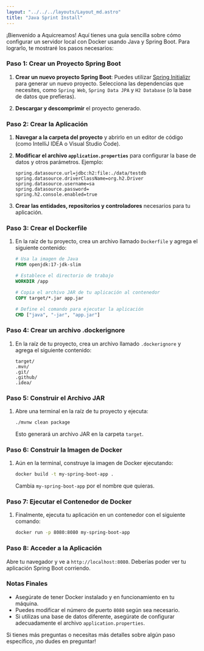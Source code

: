 ```yaml
---
layout: "../../../layouts/Layout_md.astro"
title: "Java Sprint Install"
---
```


¡Bienvenido a Aquicreamos! Aquí tienes una guía sencilla sobre cómo configurar un servidor local con Docker usando Java y Spring Boot. Para lograrlo, te mostraré los pasos necesarios:

### Paso 1: Crear un Proyecto Spring Boot

1. **Crear un nuevo proyecto Spring Boot**:
   Puedes utilizar [Spring Initializr](https://start.spring.io/) para generar un nuevo proyecto. Selecciona las dependencias que necesites, como `Spring Web`, `Spring Data JPA` y `H2 Database` (o la base de datos que prefieras).

2. **Descargar y descomprimir** el proyecto generado.

### Paso 2: Crear la Aplicación

1. **Navegar a la carpeta del proyecto** y abrirlo en un editor de código (como IntelliJ IDEA o Visual Studio Code).

2. **Modificar el archivo `application.properties`** para configurar la base de datos y otros parámetros. Ejemplo:
   ```properties
   spring.datasource.url=jdbc:h2:file:./data/testdb
   spring.datasource.driverClassName=org.h2.Driver
   spring.datasource.username=sa
   spring.datasource.password=
   spring.h2.console.enabled=true
   ```

3. **Crear las entidades, repositorios y controladores** necesarios para tu aplicación.

### Paso 3: Crear el Dockerfile

1. En la raíz de tu proyecto, crea un archivo llamado `Dockerfile` y agrega el siguiente contenido:
   ```dockerfile
   # Usa la imagen de Java
   FROM openjdk:17-jdk-slim

   # Establece el directorio de trabajo
   WORKDIR /app

   # Copia el archivo JAR de tu aplicación al contenedor
   COPY target/*.jar app.jar

   # Define el comando para ejecutar la aplicación
   CMD ["java", "-jar", "app.jar"]
   ```

### Paso 4: Crear un archivo .dockerignore

1. En la raíz de tu proyecto, crea un archivo llamado `.dockerignore` y agrega el siguiente contenido:
   ```
   target/
   .mvn/
   .git/
   .github/
   .idea/
   ```

### Paso 5: Construir el Archivo JAR

1. Abre una terminal en la raíz de tu proyecto y ejecuta:
   ```bash
   ./mvnw clean package
   ```
   Esto generará un archivo JAR en la carpeta `target`.

### Paso 6: Construir la Imagen de Docker

1. Aún en la terminal, construye la imagen de Docker ejecutando:
   ```bash
   docker build -t my-spring-boot-app .
   ```
   Cambia `my-spring-boot-app` por el nombre que quieras.

### Paso 7: Ejecutar el Contenedor de Docker

1. Finalmente, ejecuta tu aplicación en un contenedor con el siguiente comando:
   ```bash
   docker run -p 8080:8080 my-spring-boot-app
   ```

### Paso 8: Acceder a la Aplicación

Abre tu navegador y ve a `http://localhost:8080`. Deberías poder ver tu aplicación Spring Boot corriendo.

### Notas Finales

- Asegúrate de tener Docker instalado y en funcionamiento en tu máquina.
- Puedes modificar el número de puerto `8080` según sea necesario.
- Si utilizas una base de datos diferente, asegúrate de configurar adecuadamente el archivo `application.properties`.

Si tienes más preguntas o necesitas más detalles sobre algún paso específico, ¡no dudes en preguntar!